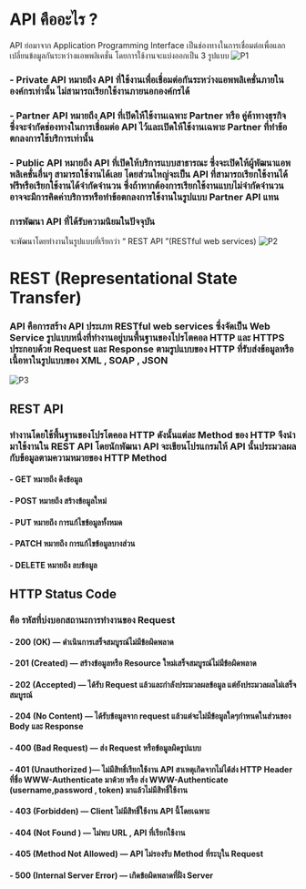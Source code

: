 # API คืออะไร ?
API ย่อมาจาก Application Programming Interface เป็นช่องทางในการเชื่อมต่อเพื่อแลกเปลี่ยนข้อมูลกันระหว่างแอพพลิเคชั่น โดยการใช้งานจะแบ่งออกเป็น 3 รูปแบบ
![P1](https://miro.medium.com/v2/resize:fit:720/format:webp/1*DGUIIe8k1vUnC28aL5mNeA.png) 

### - Private API หมายถึง API ที่ใช้งานเพื่อเชื่อมต่อกันระหว่างแอพพลิเคชั่นภายในองค์กรเท่านั้น ไม่สามารถเรียกใช้งานภายนอกองค์กรได้

### - Partner API หมายถึง API ที่เปิดให้ใช้งานเฉพาะ Partner หรือ คู่ค้าทางธุรกิจ ซึ่งจะจำกัดช่องทางในการเชื่อมต่อ API ไว้และเปิดให้ใช้งานเฉพาะ Partner ที่ทำข้อตกลงการใช้บริการเท่านั้น

### - Public API หมายถึง API ที่เปิดให้บริการแบบสาธารณะ ซึ่งจะเปิดให้ผู้พัฒนาแอพพลิเคชั่นอื่นๆ สามารถใช้งานได้เลย โดยส่วนใหญ่จะเป็น API ที่สามารถเรียกใช้งานได้ฟรีหรือเรียกใช้งานได้จำกัดจำนวน ซึ่งถ้าหากต้องการเรียกใช้งานแบบไม่จำกัดจำนวนอาจจะมีการคิดค่าบริการหรือทำข้อตกลงการใช้งานในรูปแบบ Partner API แทน

### การพัฒนา API ที่ได้รับความนิยมในปัจจุบัน
จะพัฒนาโดยทำงานในรูปแบบที่เรียกว่า “ REST API ”(RESTful web services)
![P2](https://miro.medium.com/v2/resize:fit:1400/format:webp/1*u-dukpgFbp51zgq3QsKLEg.jpeg) 




# REST (Representational State Transfer) 
### API คือการสร้าง API ประเภท RESTful web services ซึ่งจัดเป็น Web Service รูปแบบหนึ่งที่ทำงานอยู่บนพื้นฐานของโปรโตคอล HTTP และ HTTPS ประกอบด้วย Request และ Response ตามรูปแบบของ HTTP ที่รับส่งข้อมูลหรือเนื้อหาในรูปแบบของ XML , SOAP , JSON

![P3](https://miro.medium.com/v2/resize:fit:720/format:webp/1*2QF3FeeBQjr39-enEHYHKQ.png) 

## REST API 
### ทำงานโดยใช้พื้นฐานของโปรโตคอล HTTP ดังนั้นแต่ละ Method ของ HTTP จึงนำมาใช้งานใน REST API โดยนักพัฒนา API จะเขียนโปรแกรมให้ API นั้นประมวลผลกับข้อมูลตามความหมายของ HTTP Method

#### - GET หมายถึง ดึงข้อมูล
#### - POST หมายถึง สร้างข้อมูลใหม่
#### - PUT หมายถึง การแก้ไขข้อมูลทั้งหมด
#### - PATCH หมายถึง การแก้ไขข้อมูลบางส่วน
#### - DELETE หมายถึง ลบข้อมูล

## HTTP Status Code 
### คือ รหัสที่บ่งบอกสถานะการทำงานของ Request

#### - 200 (OK) — ดำเนินการเสร็จสมบูรณ์ไม่มีข้อผิดพลาด
#### - 201 (Created) — สร้างข้อมูลหรือ Resource ใหม่เสร็จสมบูรณ์ไม่มีข้อผิดพลาด
#### - 202 (Accepted) — ได้รับ Request แล้วและกำลังประมวลผลข้อมูล แต่ยังประมวลผลไม่เสร็จสมบูรณ์
#### - 204 (No Content) — ได้รับข้อมูลจาก request แล้วแต่จะไม่มีข้อมูลใดๆกำหนดในส่วนของ Body และ Response
#### - 400 (Bad Request) — ส่ง Request หรือข้อมูลผิดรูปแบบ
#### - 401 (Unauthorized )— ไม่มีสิทธิ์เรียกใช้งาน API สาเหตุเกิดจากไม่ได้ส่ง HTTP Header ที่ชื่อ WWW-Authenticate มาด้วย หรือ ส่ง WWW-Authenticate (username,password , token) มาแล้วไม่มีสิทธิ์ใช้งาน
#### - 403 (Forbidden) — Client ไม่มีสิทธิ์ใช้งาน API นี้โดยเฉพาะ
#### - 404 (Not Found ) — ไม่พบ URL , API ที่เรียกใช้งาน
#### - 405 (Method Not Allowed) — API ไม่รองรับ Method ที่ระบุใน Request
#### - 500 (Internal Server Error) — เกิดข้อผิดพลาดที่ฝั่ง Server

